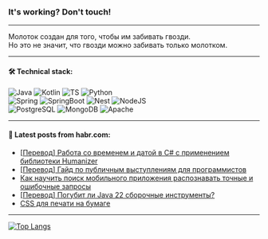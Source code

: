 ### It's working? Don't touch!

---
Молоток создан для того, чтобы им забивать гвозди. <br>
Но это не значит, что гвозди можно забивать только молотком.

---

#### 🛠️ Technical stack:

![Java](https://img.shields.io/badge/Java-informational?logo=Oracle&style=flat&logoColor=white&color=FF4500)
![Kotlin](https://img.shields.io/badge/Kotlin-informational?logo=Kotlin&style=flat&logoColor=white&color=774D97)
![TS](https://img.shields.io/badge/TypeScript-informational?logo=typeScript&style=flat&logoColor=black&color=017acc)
![Python](https://img.shields.io/badge/Python-informational?logo=Python&style=flat&logoColor=black&color=ffdd54) <br>
![Spring](https://img.shields.io/badge/Spring-informational?logo=Spring&style=flat&logoColor=white&color=6DB33F) 
![SpringBoot](https://img.shields.io/badge/SpringBoot-informational?logo=SpringBoot&style=flat&logoColor=white&color=6DB33F)
![Nest](https://img.shields.io/badge/NestJS-informational?logo=NestJS&style=flat&logoColor=white&color=E0234E) 
![NodeJS](https://img.shields.io/badge/NodeJS-informational?logo=node.js&style=flat&logoColor=white&color=70A760)<br>
![PostgreSQL](https://img.shields.io/badge/PostgreSQL-informational?logo=PostgreSQL&style=flat&logoColor=white&color=DAA520)
![MongoDB](https://img.shields.io/badge/MongoDB-informational?logo=MongoDB&style=flat&logoColor=white&color=870000)
![Apache](https://img.shields.io/badge/Apache-informational?logo=apache&style=flat&logoColor=white&color=f74e28)

___  

#### 💬 Latest posts from habr.com:

<!-- BLOG-POST-LIST:START -->
- [[Перевод] Работа со временем и датой в C# с применением библиотеки Humanizer](https://habr.com/ru/companies/otus/articles/798715/?utm_source=habrahabr&utm_medium=rss&utm_campaign=798715)
- [[Перевод] Гайд по публичным выступлениям для программистов](https://habr.com/ru/companies/ncloudtech/articles/798693/?utm_source=habrahabr&utm_medium=rss&utm_campaign=798693)
- [Как научить поиск мобильного приложения распознавать точные и ошибочные запросы](https://habr.com/ru/companies/friflex/articles/798743/?utm_source=habrahabr&utm_medium=rss&utm_campaign=798743)
- [[Перевод] Погубит ли Java 22 сборочные инструменты?](https://habr.com/ru/companies/piter/articles/798761/?utm_source=habrahabr&utm_medium=rss&utm_campaign=798761)
- [CSS для печати на бумаге](https://habr.com/ru/articles/798765/?utm_source=habrahabr&utm_medium=rss&utm_campaign=798765)
<!-- BLOG-POST-LIST:END -->

---
[![Top Langs](https://github-readme-stats-git-master-advtsetting-gmailcom.vercel.app/api/top-langs/?username=zloylis&langs_count=10&hide_title=false&title_color=e6edf3&size_weight=0.5&count_weight=0.5&layout=compact&hide_border=true&theme=dracula)](https://github.com/zloylis)
<!--![GitHub stats](https://github-readme-stats-git-master-advtsetting-gmailcom.vercel.app/api?username=zloylis&show_icons=true&hide_border=true&theme=dracula&hide_title=true&include_all_commits=true&count_private=true&hide=contribs&hide_rank=true)-->
